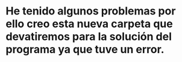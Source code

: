 # He tenido algunos problemas por ello creo esta nueva carpeta que devatiremos para la solución del programa  ya que tuve un error. 

